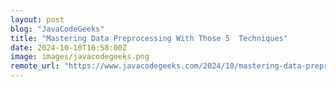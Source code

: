 ```yaml
---
layout: post
blog: "JavaCodeGeeks"
title: "Mastering Data Preprocessing With Those 5  Techniques"
date: 2024-10-10T16:58:00Z
image: images/javacodegeeks.png
remote_url: "https://www.javacodegeeks.com/2024/10/mastering-data-preprocessing-with-those-5-techniques.html"
---
```

